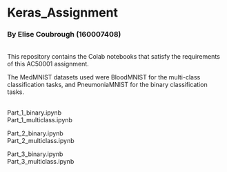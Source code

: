# Keras_Assignment

### By Elise Coubrough (160007408)

<br/>
This repository contains the Colab notebooks that satisfy the requirements of this AC50001 assignment. 

<br/>

The MedMNIST datasets used were BloodMNIST for the multi-class classification tasks, and PneumoniaMNIST for the binary classification tasks.

<br/>
Part_1_binary.ipynb
<br/>
Part_1_multiclass.ipynb

Part_2_binary.ipynb
<br/>
Part_2_multiclass.ipynb

Part_3_binary.ipynb
<br/>
Part_3_multiclass.ipynb
